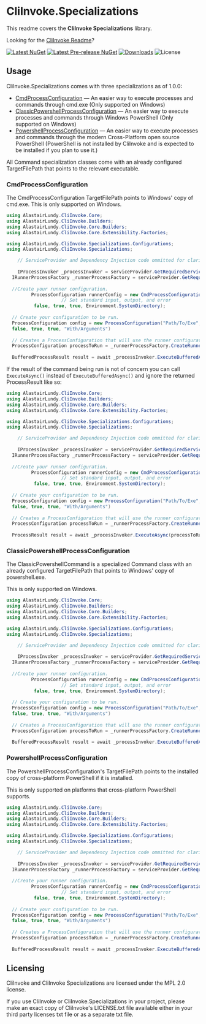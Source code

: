 # CliInvoke.Specializations
This readme covers the **CliInvoke Specializations** library. 

Looking for the [CliInvoke Readme](https://github.com/alastairlundy/CliInvoke/blob/main/README.md)?


<!-- Badges -->
[![Latest NuGet](https://img.shields.io/nuget/v/AlastairLundy.CliInvoke.Specializations.svg)](https://www.nuget.org/packages/AlastairLundy.CliInvoke.Specializations/)
[![Latest Pre-release NuGet](https://img.shields.io/nuget/vpre/AlastairLundy.CliInvoke.Specializations.svg)](https://www.nuget.org/packages/AlastairLundy.CliInvoke.Specializations/)
[![Downloads](https://img.shields.io/nuget/dt/AlastairLundy.CliInvoke.Specializations.svg)](https://www.nuget.org/packages/AlastairLundy.CliInvoke.Specializations/)
![License](https://img.shields.io/github/license/alastairlundy/CliInvoke)

## Usage
CliInvoke.Specializations comes with three specializations as of 1.0.0: 
- [CmdProcessConfiguration](#cmdprocessconfiguration) — An easier way to execute processes and commands through cmd.exe (Only supported on Windows)
- [ClassicPowershellProcessConfiguration](#classicpowershellprocessconfiguration) — An easier way to execute processes and commands through Windows PowerShell (Only supported on Windows)
- [PowershellProcessConfiguration](#powershellprocessconfiguration) — An easier way to execute processes and commands through the modern Cross-Platform open source PowerShell (PowerShell is not installed by CliInvoke and is expected to be installed if you plan to use it.)

All Command specialization classes come with an already configured TargetFilePath that points to the relevant executable.

### CmdProcessConfiguration
The CmdProcessConfiguration TargetFilePath points to Windows' copy of cmd.exe. This is only supported on Windows.

```csharp
using AlastairLundy.CliInvoke.Core;
using AlastairLundy.CliInvoke.Builders;
using AlastairLundy.CliInvoke.Core.Builders;
using AlastairLundy.CliInvoke.Core.Extensibility.Factories;

using AlastairLundy.CliInvoke.Specializations.Configurations;
using AlastairLundy.CliInvoke.Specializations;

    // ServiceProvider and Dependency Injection code ommitted for clarity
    
    IProcessInvoker _processInvoker = serviceProvider.GetRequiredService<IProcessInvoker>();
  IRunnerProcessFactory _runnerProcessFactory = serviceProvider.GetRequiredService<IRunnerProcessFactory>();
  
  //Create your runner configuration.
         ProcessConfiguration runnerConfig = new CmdProcessConfiguration("Your arguments go here",
                    // Set standard input, output, and error
          false, true, true, Environment.SystemDirectory);
  
  // Create your configuration to be run.
  ProcessConfiguration config = new ProcessConfiguration("Path/To/Exe",
  false, true, true, "With/Arguments")
  
  // Creates a ProcessConfiguration that will use the runner configuration to run the desired configuration.
  ProcessConfiguration processToRun = _runnerProcessFactory.CreateRunnerConfiguration(config, runnerConfig);
  
  BufferedProcessResult result = await _processInvoker.ExecuteBufferedAsync(processToRun);
```

If the result of the command being run is not of concern you can call ``ExecuteAsync()`` instead of ``ExecuteBufferedAsync()`` and ignore the returned ProcessResult like so:
```csharp
using AlastairLundy.CliInvoke.Core;
using AlastairLundy.CliInvoke.Builders;
using AlastairLundy.CliInvoke.Core.Builders;
using AlastairLundy.CliInvoke.Core.Extensibility.Factories;

using AlastairLundy.CliInvoke.Specializations.Configurations;
using AlastairLundy.CliInvoke.Specializations;

    // ServiceProvider and Dependency Injection code ommitted for clarity
    
    IProcessInvoker _processInvoker = serviceProvider.GetRequiredService<IProcessInvoker>();
  IRunnerProcessFactory _runnerProcessFactory = serviceProvider.GetRequiredService<IRunnerProcessFactory>();
  
  //Create your runner configuration.
         ProcessConfiguration runnerConfig = new CmdProcessConfiguration("Your arguments go here",
                    // Set standard input, output, and error
          false, true, true, Environment.SystemDirectory);
  
  // Create your configuration to be run.
  ProcessConfiguration config = new ProcessConfiguration("Path/To/Exe",
  false, true, true, "With/Arguments")
  
  // Creates a ProcessConfiguration that will use the runner configuration to run the desired configuration.
  ProcessConfiguration processToRun = _runnerProcessFactory.CreateRunnerConfiguration(config, runnerConfig);
  
  ProcessResult result = await _processInvoker.ExecuteAsync(processToRun);
```

### ClassicPowershellProcessConfiguration
The ClassicPowershellCommand is a specialized Command class with an already configured TargetFilePath that points to Windows' copy of powershell.exe.

This is only supported on Windows.

```csharp
using AlastairLundy.CliInvoke.Core;
using AlastairLundy.CliInvoke.Builders;
using AlastairLundy.CliInvoke.Core.Builders;
using AlastairLundy.CliInvoke.Core.Extensibility.Factories;

using AlastairLundy.CliInvoke.Specializations.Configurations;
using AlastairLundy.CliInvoke.Specializations;

    // ServiceProvider and Dependency Injection code ommitted for clarity
    
    IProcessInvoker _processInvoker = serviceProvider.GetRequiredService<IProcessInvoker>();
  IRunnerProcessFactory _runnerProcessFactory = serviceProvider.GetRequiredService<IRunnerProcessFactory>();
  
  //Create your runner configuration.
         ProcessConfiguration runnerConfig = new CmdProcessConfiguration("Your arguments go here",
                    // Set standard input, output, and error
          false, true, true, Environment.SystemDirectory);
  
  // Create your configuration to be run.
  ProcessConfiguration config = new ProcessConfiguration("Path/To/Exe",
  false, true, true, "With/Arguments")
  
  // Creates a ProcessConfiguration that will use the runner configuration to run the desired configuration.
  ProcessConfiguration processToRun = _runnerProcessFactory.CreateRunnerConfiguration(config, runnerConfig);
  
  BufferedProcessResult result = await _processInvoker.ExecuteBufferedAsync(processToRun);
```

### PowershellProcessConfiguration
The PowershellProcessConfiguration's TargetFilePath points to the installed copy of cross-platform PowerShell if it is installed.

This is only supported on platforms that cross-platform PowerShell supports.

```csharp
using AlastairLundy.CliInvoke.Core;
using AlastairLundy.CliInvoke.Builders;
using AlastairLundy.CliInvoke.Core.Builders;
using AlastairLundy.CliInvoke.Core.Extensibility.Factories;

using AlastairLundy.CliInvoke.Specializations.Configurations;
using AlastairLundy.CliInvoke.Specializations;

    // ServiceProvider and Dependency Injection code ommitted for clarity
    
    IProcessInvoker _processInvoker = serviceProvider.GetRequiredService<IProcessInvoker>();
  IRunnerProcessFactory _runnerProcessFactory = serviceProvider.GetRequiredService<IRunnerProcessFactory>();
  
  //Create your runner configuration.
         ProcessConfiguration runnerConfig = new CmdProcessConfiguration("Your arguments go here",
                    // Set standard input, output, and error
          false, true, true, Environment.SystemDirectory);
  
  // Create your configuration to be run.
  ProcessConfiguration config = new ProcessConfiguration("Path/To/Exe",
  false, true, true, "With/Arguments")
  
  // Creates a ProcessConfiguration that will use the runner configuration to run the desired configuration.
  ProcessConfiguration processToRun = _runnerProcessFactory.CreateRunnerConfiguration(config, runnerConfig);
  
  BufferedProcessResult result = await _processInvoker.ExecuteBufferedAsync(processToRun);
```

## Licensing
CliInvoke and CliInvoke Specializations are licensed under the MPL 2.0 license.

If you use CliInvoke or CliInvoke.Specializations in your project, please make an exact copy of CliInvoke's LICENSE.txt file available either in your third party licenses txt file or as a separate txt file.
